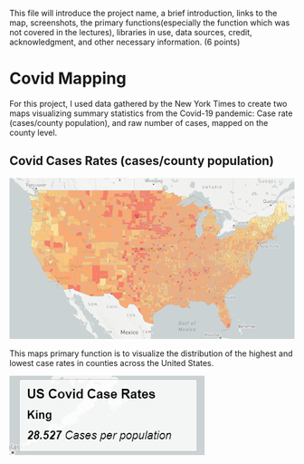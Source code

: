 This file will introduce the project name, a brief introduction, links to the map, screenshots, the primary functions(especially the function which was not covered in the lectures), libraries in use, data sources, credit, acknowledgment, and other necessary information. (6 points)
# Covid Mapping

For this project, I used data gathered by the New York Times to create two maps visualizing summary statistics from the Covid-19 pandemic: Case rate (cases/county population), and raw number of cases, mapped on the county level.

## Covid Cases Rates (cases/county population)
![map 1](/img/map1.png)

This maps primary function is to visualize the distribution of the highest and lowest case rates in counties across the United States.

![map 1](/img/map1_interactive.png)